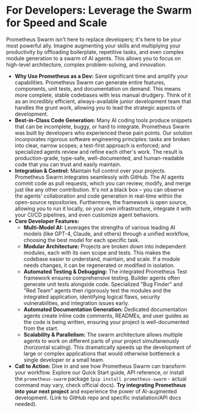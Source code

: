 # For Developers: Leverage the Swarm for Speed and Scale

Prometheus Swarm isn't here to replace developers; it's here to be your most powerful ally. Imagine augmenting your skills and multiplying your productivity by offloading boilerplate, repetitive tasks, and even complex module generation to a swarm of AI agents. This allows you to focus on high-level architecture, complex problem-solving, and innovation.

*   **Why Use Prometheus as a Dev:** Save significant time and amplify your capabilities. Prometheus Swarm can generate entire features, components, unit tests, and documentation on demand. This means more complete, stable codebases with less manual drudgery. Think of it as an incredibly efficient, always-available junior development team that handles the grunt work, allowing you to lead the strategic aspects of development.
*   **Best-in-Class Code Generation:** Many AI coding tools produce snippets that can be incomplete, buggy, or hard to integrate. Prometheus Swarm was built by developers who experienced these pain points. Our solution incorporates rigorous software engineering principles: tasks are broken into clear, narrow scopes; a test-first approach is enforced; and specialized agents review and refine each other's work. The result is production-grade, type-safe, well-documented, and human-readable code that you can trust and easily maintain.
*   **Integration & Control:** Maintain full control over your projects. Prometheus Swarm integrates seamlessly with GitHub. The AI agents commit code as pull requests, which you can review, modify, and merge just like any other contribution. It's not a black box – you can observe the agents' collaboration and code generation in real-time within the open-source repositories. Furthermore, the framework is open source, allowing you to run it locally, on your own infrastructure, integrate it with your CI/CD pipelines, and even customize agent behaviors.
*   **Core Developer Features:** 
    *   **Multi-Model AI:** Leverages the strengths of various leading AI models (like GPT-4, Claude, and others) through a unified workflow, choosing the best model for each specific task.
    *   **Modular Architecture:** Projects are broken down into independent modules, each with its own scope and tests. This makes the codebase easier to understand, maintain, and scale. If a module needs changes, it can be regenerated or modified in isolation.
    *   **Automated Testing & Debugging:** The integrated Prometheus Test framework ensures comprehensive testing. Builder agents often generate unit tests alongside code. Specialized "Bug Finder" and "Red Team" agents then rigorously test the modules and the integrated application, identifying logical flaws, security vulnerabilities, and integration issues early.
    *   **Automated Documentation Generation:** Dedicated documentation agents create inline code comments, READMEs, and user guides as the code is being written, ensuring your project is well-documented from the start.
    *   **Scalability & Parallelism:** The swarm architecture allows multiple agents to work on different parts of your project simultaneously (horizontal scaling). This dramatically speeds up the development of large or complex applications that would otherwise bottleneck a single developer or a small team.
*   **Call to Action:** Dive in and see how Prometheus Swarm can transform your workflow. Explore our Quick Start guide, API reference, or install the `prometheus-swarm` package (`pip install prometheus-swarm` - actual command may vary, check official docs). **Try integrating Prometheus into your next project** and experience the power of AI-augmented development. (Link to GitHub repo and specific installation/API docs needed). 